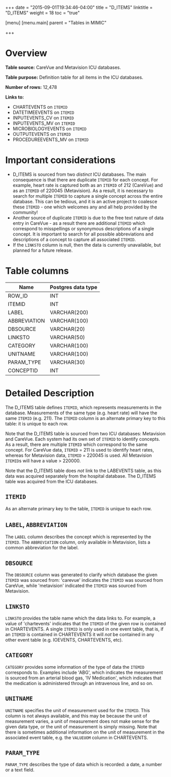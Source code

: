 +++
date = "2015-09-01T19:34:46-04:00"
title = "D_ITEMS"
linktitle = "D_ITEMS"
weight = 18
toc = "true"

[menu]
  [menu.main]
    parent = "Tables in MIMIC"

+++

# Overview

**Table source:** CareVue and Metavision ICU databases.

**Table purpose:** Definition table for all items in the ICU databases.

**Number of rows:** 12,478

**Links to:**

* CHARTEVENTS on `ITEMID`
* DATETIMEEVENTS on `ITEMID`
* INPUTEVENTS_CV on `ITEMID`
* INPUTEVENTS_MV on `ITEMID`
* MICROBIOLOGYEVENTS on `ITEMID`
* OUTPUTEVENTS on `ITEMID`
* PROCEDUREEVENTS_MV on `ITEMID`

# Important considerations

* D_ITEMS is sourced from two *distinct* ICU databases. The main consequence is that there are duplicate `ITEMID` for each concept. For example, heart rate is captured both as an `ITEMID` of 212 (CareVue) and as an `ITEMID` of 220045 (Metavision). As a result, it is necessary to search for multiple `ITEMID` to capture a single concept across the entire database. This can be tedious, and it is an active project to coalesce these `ITEMID` - one which welcomes any and all help provided by the community!
* Another source of duplicate `ITEMID` is due to the free text nature of data entry in CareVue - as a result there are additional `ITEMID` which correspond to misspellings or synonymous descriptions of a single concept. It is important to search for all possible abbreviations and descriptions of a concept to capture all associated `ITEMID`.
* If the `LINKSTO` column is null, then the data is currently unavailable, but planned for a future release.

# Table columns

Name | Postgres data type
---- | ----
ROW_ID | INT
ITEMID | INT
LABEL | VARCHAR(200)
ABBREVIATION | VARCHAR(100)
DBSOURCE | VARCHAR(20)
LINKSTO | VARCHAR(50)
CATEGORY | VARCHAR(100)
UNITNAME | VARCHAR(100)
PARAM\_TYPE | VARCHAR(30)
CONCEPTID | INT

# Detailed Description

The D_ITEMS table defines `ITEMID`, which represents measurements in the database. Measurements of the same type (e.g. heart rate) will have the same `ITEMID` (e.g. 211). The `ITEMID` column is an alternate primary key to this table: it is unique to each row.

Note that the D_ITEMS table is sourced from two ICU databases: Metavision and CareVue. Each system had its own set of `ITEMID` to identify concepts. As a result, there are multiple `ITEMID` which correspond to the same concept. For CareVue data, `ITEMID` = 211 is used to identify heart rates, whereas for Metavision data, `ITEMID` = 220045 is used. All Metavision `ITEMID`s will have a value > 220000.

Note that the D\_ITEMS table does *not* link to the LABEVENTS table, as this data was acquired separately from the hospital database. The D\_ITEMS table was acquired from the ICU databases.

## `ITEMID`

As an alternate primary key to the table, `ITEMID` is unique to each row.

## `LABEL`, `ABBREVIATION`

The `LABEL` column describes the concept which is represented by the `ITEMID`. The `ABBREVIATION` column, only available in Metavision, lists a common abbreviation for the label.

## `DBSOURCE`

The `DBSOURCE` column was generated to clarify which database the given `ITEMID` was sourced from: 'carevue' indicates the `ITEMID` was sourced from CareVue, while 'metavision' indicated the `ITEMID` was sourced from Metavision.

## `LINKSTO`

`LINKSTO` provides the table name which the data links to. For example, a value of 'chartevents' indicates that the `ITEMID` of the given row is contained in CHARTEVENTS. A single `ITEMID` is only used in one event table, that is, if an `ITEMID` is contained in CHARTEVENTS it will *not* be contained in any other event table (e.g. IOEVENTS, CHARTEVENTS, etc).

## `CATEGORY`

`CATEGORY` provides some information of the type of data the `ITEMID` corresponds to. Examples include 'ABG', which indicates the measurement is sourced from an arterial blood gas, 'IV Medication', which indicates that the medication is administered through an intravenous line, and so on.

## `UNITNAME`

`UNITNAME` specifies the unit of measurement used for the `ITEMID`. This column is not always available, and this may be because the unit of measurement varies, a unit of measurement does not make sense for the given data type, or the unit of measurement is simply missing. Note that there is sometimes additional information on the unit of measurement in the associated event table, e.g. the `VALUEUOM` column in CHARTEVENTS.

## `PARAM_TYPE`

`PARAM_TYPE` describes the type of data which is recorded: a date, a number or a text field.
